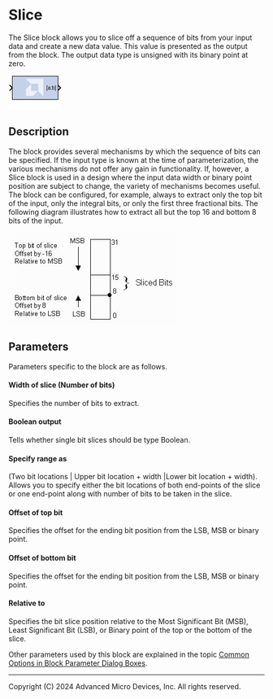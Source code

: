 # Slice

The Slice block allows you to slice off a sequence of bits from
your input data and create a new data value. This value is presented as
the output from the block. The output data type is unsigned with its
binary point at zero.

![](./Images/block.png)

## Description

The block provides several mechanisms by which the sequence of bits can
be specified. If the input type is known at the time of
parameterization, the various mechanisms do not offer any gain in
functionality. If, however, a Slice block is used in a design where the
input data width or binary point position are subject to change, the
variety of mechanisms becomes useful. The block can be configured, for
example, always to extract only the top bit of the input, only the
integral bits, or only the first three fractional bits. The following
diagram illustrates how to extract all but the top 16 and bottom 8 bits
of the input.

  
![](./Images/kfj1538085493452.png)  

## Parameters

Parameters specific to the block are as follows.

#### Width of slice (Number of bits)  
Specifies the number of bits to extract.

#### Boolean output  
Tells whether single bit slices should be type Boolean.

#### Specify range as  
(Two bit locations \| Upper bit location + width \|Lower bit location +
width). Allows you to specify either the bit locations of both
end-points of the slice or one end-point along with number of bits to be
taken in the slice.

#### Offset of top bit  
Specifies the offset for the ending bit position from the LSB, MSB or
binary point.

#### Offset of bottom bit  
Specifies the offset for the ending bit position from the LSB, MSB or
binary point.

#### Relative to  
Specifies the bit slice position relative to the Most Significant Bit
(MSB), Least Significant Bit (LSB), or Binary point of the top or the
bottom of the slice.

Other parameters used by this block are explained in the topic [Common
Options in Block Parameter Dialog
Boxes](../../GEN/common-options/README.md).

--------------
Copyright (C) 2024 Advanced Micro Devices, Inc.
All rights reserved.
